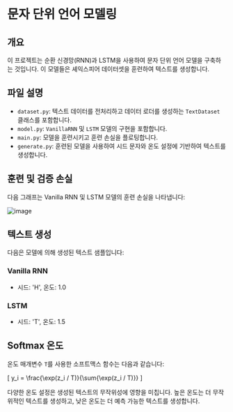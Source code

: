 # 문자 단위 언어 모델링

## 개요
이 프로젝트는 순환 신경망(RNN)과 LSTM을 사용하여 문자 단위 언어 모델을 구축하는 것입니다. 이 모델들은 셰익스피어 데이터셋을 훈련하여 텍스트를 생성합니다.

## 파일 설명
- `dataset.py`: 텍스트 데이터를 전처리하고 데이터 로더를 생성하는 `TextDataset` 클래스를 포함합니다.
- `model.py`: `VanillaRNN` 및 `LSTM` 모델의 구현을 포함합니다.
- `main.py`: 모델을 훈련시키고 훈련 손실을 플로팅합니다.
- `generate.py`: 훈련된 모델을 사용하여 시드 문자와 온도 설정에 기반하여 텍스트를 생성합니다.

## 훈련 및 검증 손실
다음 그래프는 Vanilla RNN 및 LSTM 모델의 훈련 손실을 나타냅니다:

![image](https://github.com/undraa0309/Language-model/assets/133347765/20c75bfd-8ff0-490e-bf36-46d19f20cf9e)



## 텍스트 생성
다음은 모델에 의해 생성된 텍스트 샘플입니다:

### Vanilla RNN
- 시드: 'H', 온도: 1.0

### LSTM
- 시드: 'T', 온도: 1.5

## Softmax 온도
온도 매개변수 `T`를 사용한 소프트맥스 함수는 다음과 같습니다:

\[ y_i = \frac{\exp(z_i / T)}{\sum{\exp(z_i / T)}} \]

다양한 온도 설정은 생성된 텍스트의 무작위성에 영향을 미칩니다. 높은 온도는 더 무작위적인 텍스트를 생성하고, 낮은 온도는 더 예측 가능한 텍스트를 생성합니다.

